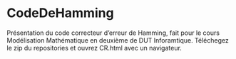 # CodeDeHamming

Présentation du code correcteur d’erreur de Hamming, fait pour le cours Modélisation Mathématique en deuxième de DUT Inforamtique. Téléchegez le zip du repositories et ouvrez CR.html avec un navigateur.  
